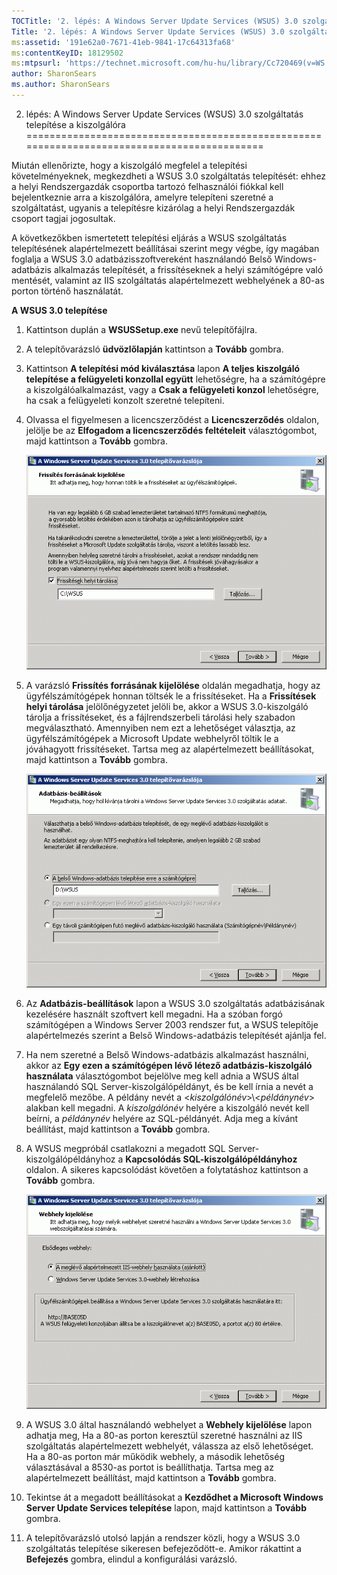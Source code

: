 ```yaml
---
TOCTitle: '2. lépés: A Windows Server Update Services (WSUS) 3.0 szolgáltatás telepítése a kiszolgálóra'
Title: '2. lépés: A Windows Server Update Services (WSUS) 3.0 szolgáltatás telepítése a kiszolgálóra'
ms:assetid: '191e62a0-7671-41eb-9841-17c64313fa68'
ms:contentKeyID: 18129502
ms:mtpsurl: 'https://technet.microsoft.com/hu-hu/library/Cc720469(v=WS.10)'
author: SharonSears
ms.author: SharonSears
---
```


2. lépés: A Windows Server Update Services (WSUS) 3.0 szolgáltatás telepítése a kiszolgálóra
============================================================================================

Miután ellenőrizte, hogy a kiszolgáló megfelel a telepítési követelményeknek, megkezdheti a WSUS 3.0 szolgáltatás telepítését: ehhez a helyi Rendszergazdák csoportba tartozó felhasználói fiókkal kell bejelentkeznie arra a kiszolgálóra, amelyre telepíteni szeretné a szolgáltatást, ugyanis a telepítésre kizárólag a helyi Rendszergazdák csoport tagjai jogosultak.

A következőkben ismertetett telepítési eljárás a WSUS szolgáltatás telepítésének alapértelmezett beállításai szerint megy végbe, így magában foglalja a WSUS 3.0 adatbázisszoftvereként használandó Belső Windows-adatbázis alkalmazás telepítését, a frissítéseknek a helyi számítógépre való mentését, valamint az IIS szolgáltatás alapértelmezett webhelyének a 80-as porton történő használatát.

**A WSUS 3.0 telepítése**
1.  Kattintson duplán a **WSUSSetup.exe** nevű telepítőfájlra.

2.  A telepítővarázsló **üdvözlőlapján** kattintson a **Tovább** gombra.

3.  Kattintson **A telepítési mód kiválasztása** lapon **A teljes kiszolgáló telepítése a felügyeleti konzollal együtt** lehetőségre, ha a számítógépre a kiszolgálóalkalmazást, vagy a **Csak a felügyeleti konzol** lehetőségre, ha csak a felügyeleti konzolt szeretné telepíteni.

4.  Olvassa el figyelmesen a licencszerződést a **Licencszerződés** oldalon, jelölje be az **Elfogadom a licencszerződés feltételeit** választógombot, majd kattintson a **Tovább** gombra.

    ![](/security-updates/images/Cc720469.fa6ac6a6-6814-4b7e-96e8-e08af5e534b8(WS.10).gif)

5.  A varázsló **Frissítés forrásának kijelölése** oldalán megadhatja, hogy az ügyfélszámítógépek honnan töltsék le a frissítéseket. Ha a **Frissítések helyi tárolása** jelölőnégyzetet jelöli be, akkor a WSUS 3.0-kiszolgáló tárolja a frissítéseket, és a fájlrendszerbeli tárolási hely szabadon megválasztható. Amennyiben nem ezt a lehetőséget választja, az ügyfélszámítógépek a Microsoft Update webhelyről töltik le a jóváhagyott frissítéseket. Tartsa meg az alapértelmezett beállításokat, majd kattintson a **Tovább** gombra.

    ![](/security-updates/images/Cc720469.c8bac396-ca39-4491-8b0c-742a0e470535(WS.10).gif)

6.  Az **Adatbázis-beállítások** lapon a WSUS 3.0 szolgáltatás adatbázisának kezelésére használt szoftvert kell megadni. Ha a szóban forgó számítógépen a Windows Server 2003 rendszer fut, a WSUS telepítője alapértelmezés szerint a Belső Windows-adatbázis telepítését ajánlja fel.

7.  Ha nem szeretné a Belső Windows-adatbázis alkalmazást használni, akkor az **Egy ezen a számítógépen lévő létező adatbázis-kiszolgáló használata** választógombot bejelölve meg kell adnia a WSUS által használandó SQL Server-kiszolgálópéldányt, és be kell írnia a nevét a megfelelő mezőbe. A példány nevét a &lt;*kiszolgálónév*&gt;\\&lt;*példánynév*&gt; alakban kell megadni. A *kiszolgálónév* helyére a kiszolgáló nevét kell beírni, a *példánynév* helyére az SQL-példányét. Adja meg a kívánt beállítást, majd kattintson a **Tovább** gombra.

8.  A WSUS megpróbál csatlakozni a megadott SQL Server-kiszolgálópéldányhoz a **Kapcsolódás SQL-kiszolgálópéldányhoz** oldalon. A sikeres kapcsolódást követően a folytatáshoz kattintson a **Tovább** gombra.

    ![](/security-updates/images/Cc720469.36c6af0c-a61e-4151-ae50-c754a106cb1b(WS.10).gif)

9.  A WSUS 3.0 által használandó webhelyet a **Webhely kijelölése** lapon adhatja meg, Ha a 80-as porton keresztül szeretné használni az IIS szolgáltatás alapértelmezett webhelyét, válassza az első lehetőséget. Ha a 80-as porton már működik webhely, a második lehetőség választásával a 8530-as portot is beállíthatja. Tartsa meg az alapértelmezett beállítást, majd kattintson a **Tovább** gombra.

10. Tekintse át a megadott beállításokat a **Kezdődhet a Microsoft Windows Server Update Services telepítése** lapon, majd kattintson a **Tovább** gombra.

11. A telepítővarázsló utolsó lapján a rendszer közli, hogy a WSUS 3.0 szolgáltatás telepítése sikeresen befejeződött-e. Amikor rákattint a **Befejezés** gombra, elindul a konfigurálási varázsló.
